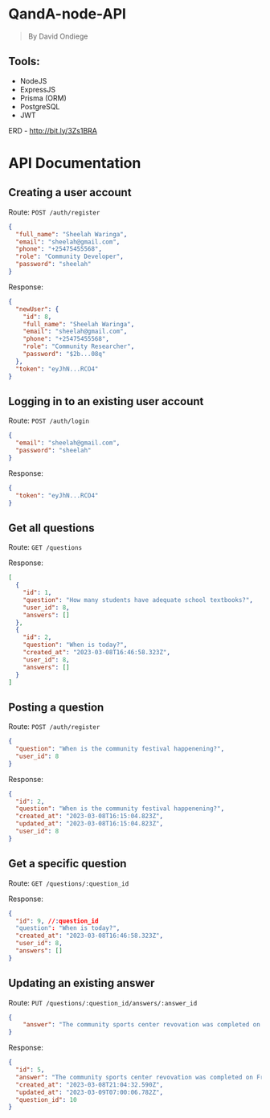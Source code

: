 # QandA-node-API
> By David Ondiege

## Tools: 
- NodeJS
- ExpressJS
- Prisma (ORM)
- PostgreSQL
- JWT

ERD - http://bit.ly/3Zs1BRA

# API Documentation

## Creating a user account

Route: `POST /auth/register`

```json
{
  "full_name": "Sheelah Waringa",
  "email": "sheelah@gmail.com",
  "phone": "+25475455568",
  "role": "Community Developer",
  "password": "sheelah"
}
```

Response:

```json
{
  "newUser": {
    "id": 8,
    "full_name": "Sheelah Waringa",
    "email": "sheelah@gmail.com",
    "phone": "+25475455568",
    "role": "Community Researcher",
    "password": "$2b...08q"
  },
  "token": "eyJhN...RCO4"
}
```

## Logging in to an existing user account

Route: `POST /auth/login`

```json
{
  "email": "sheelah@gmail.com",
  "password": "sheelah"
}
```

Response:

```json
{
  "token": "eyJhN...RCO4"
}
```

## Get all questions

Route: `GET /questions`

Response:

```json
[
  {
    "id": 1,
    "question": "How many students have adequate school textbooks?",
    "user_id": 8,
    "answers": []
  },
  {
    "id": 2,
    "question": "When is today?",
    "created_at": "2023-03-08T16:46:58.323Z",
    "user_id": 8,
    "answers": []
  }
]
```

## Posting a question

Route: `POST /auth/register`

```json
{
  "question": "When is the community festival happenening?",
  "user_id": 8
}
```

Response:

```json
{
  "id": 2,
  "question": "When is the community festival happenening?",
  "created_at": "2023-03-08T16:15:04.823Z",
  "updated_at": "2023-03-08T16:15:04.823Z",
  "user_id": 8
}
```

## Get a specific question

Route: `GET /questions/:question_id`

Response:

```json
{
  "id": 9, //:question_id
  "question": "When is today?",
  "created_at": "2023-03-08T16:46:58.323Z",
  "user_id": 8,
  "answers": []
}
```

## Updating an existing answer

Route: `PUT /questions/:question_id/answers/:answer_id`

```json
{
    "answer": "The community sports center revovation was completed on Friday, the youth can now play basketball at the cort.",
}
```

Response:

```json
{
  "id": 5,
  "answer": "The community sports center revovation was completed on Friday, the youth can now play basketball at the cort.",
  "created_at": "2023-03-08T21:04:32.590Z",
  "updated_at": "2023-03-09T07:00:06.782Z",
  "question_id": 10
}
```